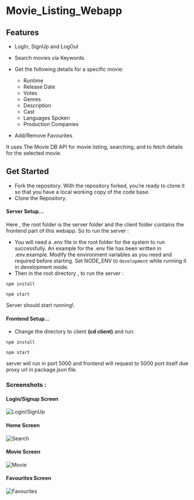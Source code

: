 # Movie_Listing_Webapp

## Features

- LogIn, SignUp and LogOut

- Search movies via Keywords

- Get the following details for a specific movie:

  - Runtime
  - Release Date
  - Votes
  - Genres
  - Description
  - Cast
  - Languages Spoken
  - Production Companies

- Add/Remove Favourites

It uses The Movie DB API for movie listing, searching, and to fetch details for the selected movie.

## Get Started

- Fork the repository. With the repository forked, you’re ready to clone it so that you have a local working copy of the code base.
- Clone the Repository.

#### Server Setup...

Here , the root folder is the server folder and the client folder contains the frontend part of this webapp.
So to run the server :

- You will need a .env file in the root folder for the system to run successfully. An example for the .env file has been written in .env.example. Modify the environment variables as you need and required before starting. Set NODE_ENV to `development` while running it in development mode.
- Then in the root directory , to run the server :

```shell
npm install
```

```shell
npm start
```

Server should start running!.

#### Frontend Setup...

- Change the directory to client **(cd client)** and run:

```shell
npm install
```

```shell
npm start
```

server will run in port 5000 and frontend will request to 5000 port itself due proxy url in package.json file.

### Screenshots :

#### Login/Signup Screen

![Login/SignUp](https://user-images.githubusercontent.com/78133928/137311280-d0a7003f-b04e-4528-a5cd-02e2dac4c8d7.JPG "Authentication Screens")

#### Home Screen

![Search](https://user-images.githubusercontent.com/78133928/137313953-66f171c2-3638-470c-98a6-a113bd3aa173.JPG "Home Screen with Search and Logout feature")

#### Movie Screen

![Movie](https://user-images.githubusercontent.com/78133928/137314631-1b62a18b-4ab2-4f19-8c69-e92a49e4ee00.JPG "Movie Screen with details and 'Favourite' feature")

#### Favourites Screen

![Favourites](https://user-images.githubusercontent.com/78133928/137311493-5f92dd0c-4dff-43e8-a9aa-ad98bead750a.JPG "Favourites Screen with 'Remove Favourite' feature")
